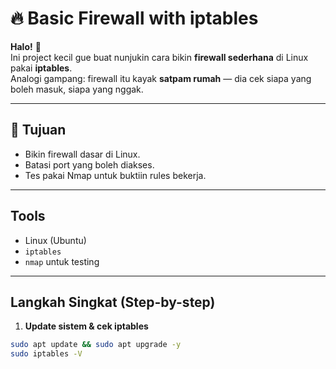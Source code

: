 # 🔥 Basic Firewall with iptables

**Halo!** 👋  
Ini project kecil gue buat nunjukin cara bikin **firewall sederhana** di Linux pakai **iptables**.  
Analogi gampang: firewall itu kayak **satpam rumah** — dia cek siapa yang boleh masuk, siapa yang nggak.

---

## 🎯 Tujuan
- Bikin firewall dasar di Linux.  
- Batasi port yang boleh diakses.  
- Tes pakai Nmap untuk buktiin rules bekerja.  
---

## Tools
- Linux (Ubuntu)  
- `iptables`  
- `nmap` untuk testing

---

## Langkah Singkat (Step-by-step)

1. **Update sistem & cek iptables**
```bash
sudo apt update && sudo apt upgrade -y
sudo iptables -V
